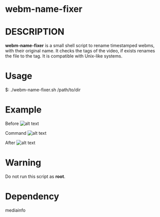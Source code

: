 # webm-name-fixer

# DESCRIPTION

**webm-name-fixer** is a small shell script to rename timestamped webms, with their original name. It checks the tags of the video, if exists renames the file to the tag. It is compatible with Unix-like systems.


# Usage

$: ./webm-name-fixer.sh /path/to/dir

# Example

Before
![alt text](https://s1.postimg.org/1afx0typq7/before.png "Before")

Command
![alt text](https://s1.postimg.org/1dziyjsflb/command.png "Command")

After
![alt text](https://s1.postimg.org/3r25fr6127/after.png "After")

# Warning

Do not run this script as **root**.

# Dependency

mediainfo
